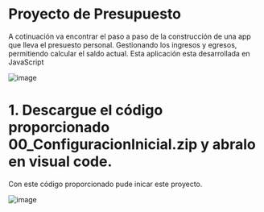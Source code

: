 # Proyecto de Presupuesto 

A cotinuación va encontrar el paso a paso de la construcción de una app que lleva el presuesto personal. Gestionando los ingresos y egresos, permitiendo calcular el saldo actual. Esta aplicación esta desarrollada en JavaScript

![image](https://user-images.githubusercontent.com/31961588/201479369-c9199823-9059-4c15-bd11-5822b918f6ea.png)

# 1. Descargue el código proporcionado 00_ConfiguracionInicial.zip y abralo en visual code.

Con este código proporcionado pude inicar este proyecto.

![image](https://user-images.githubusercontent.com/31961588/201479494-cabf32cc-a998-47e4-abf5-9f02289245fa.png)
